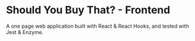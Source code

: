 # Should You Buy That? - Frontend

A one page web application built with React & React Hooks, and tested with Jest & Enzyme.
